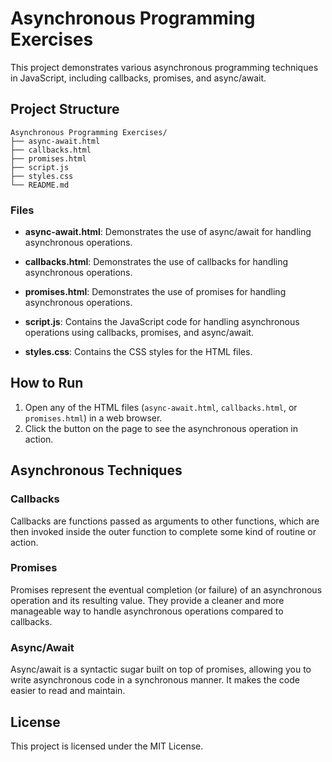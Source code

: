 # Asynchronous Programming Exercises

This project demonstrates various asynchronous programming techniques in JavaScript, including callbacks, promises, and async/await.

## Project Structure

```
Asynchronous Programming Exercises/
├── async-await.html
├── callbacks.html
├── promises.html
├── script.js
├── styles.css
└── README.md
```

### Files

- **async-await.html**: Demonstrates the use of async/await for handling asynchronous operations.

- **callbacks.html**: Demonstrates the use of callbacks for handling asynchronous operations.

- **promises.html**: Demonstrates the use of promises for handling asynchronous operations.

- **script.js**: Contains the JavaScript code for handling asynchronous operations using callbacks, promises, and async/await.

- **styles.css**: Contains the CSS styles for the HTML files.

## How to Run

1. Open any of the HTML files (`async-await.html`, `callbacks.html`, or `promises.html`) in a web browser.
2. Click the button on the page to see the asynchronous operation in action.

## Asynchronous Techniques

### Callbacks

Callbacks are functions passed as arguments to other functions, which are then invoked inside the outer function to complete some kind of routine or action.

### Promises

Promises represent the eventual completion (or failure) of an asynchronous operation and its resulting value. They provide a cleaner and more manageable way to handle asynchronous operations compared to callbacks.

### Async/Await

Async/await is a syntactic sugar built on top of promises, allowing you to write asynchronous code in a synchronous manner. It makes the code easier to read and maintain.

## License

This project is licensed under the MIT License.
